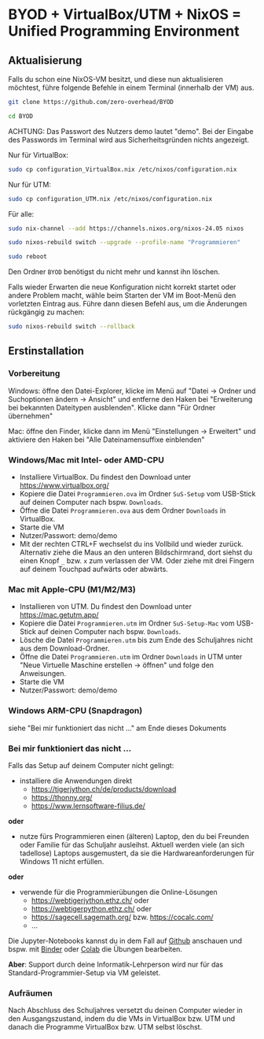 # BYOD + VirtualBox/UTM + NixOS = Unified Programming Environment

## Aktualisierung
Falls du schon eine NixOS-VM besitzt, und diese nun aktualisieren möchtest, führe folgende Befehle in einem Terminal (innerhalb der VM) aus.

```bash
git clone https://github.com/zero-overhead/BYOD
```

```bash
cd BYOD
```

ACHTUNG: Das Passwort des Nutzers demo lautet "demo". Bei der Eingabe des Passwords im Terminal wird aus Sicherheitsgründen nichts angezeigt.

Nur für VirtualBox:
```bash
sudo cp configuration_VirtualBox.nix /etc/nixos/configuration.nix
```

Nur für UTM:
```bash
sudo cp configuration_UTM.nix /etc/nixos/configuration.nix
```

Für alle:
```bash
sudo nix-channel --add https://channels.nixos.org/nixos-24.05 nixos
```

```bash
sudo nixos-rebuild switch --upgrade --profile-name "Programmieren"
```

```bash
sudo reboot
```

Den Ordner ```BYOD``` benötigst du nicht mehr und kannst ihn löschen.

Falls wieder Erwarten die neue Konfiguration nicht korrekt startet oder andere Problem macht, wähle beim Starten der VM im Boot-Menü den vorletzten Eintrag aus. Führe dann diesen Befehl aus, um die Änderungen rückgängig zu machen:

```bash
sudo nixos-rebuild switch --rollback
```

## Erstinstallation

### Vorbereitung

Windows: öffne den Datei-Explorer, klicke im Menü auf "Datei -> Ordner und Suchoptionen ändern -> Ansicht" und entferne den Haken bei "Erweiterung bei bekannten Dateitypen ausblenden". Klicke dann "Für Ordner übernehmen" 

Mac: öffne den Finder, klicke dann im Menü "Einstellungen -> Erweitert" und aktiviere den Haken bei "Alle Dateinamensuffixe einblenden"

### Windows/Mac mit Intel- oder AMD-CPU

- Installiere VirtualBox. Du findest den Download unter https://www.virtualbox.org/
- Kopiere die Datei ```Programmieren.ova``` im Ordner ```SuS-Setup``` vom USB-Stick auf deinen Computer nach bspw. ```Downloads```.
- Öffne die Datei ```Programmieren.ova``` aus dem Ordner ```Downloads``` in VirtualBox.
- Starte die VM
- Nutzer/Passwort: demo/demo
- Mit der rechten CTRL+F wechselst du ins Vollbild und wieder zurück. Alternativ ziehe die Maus an den unteren Bildschirmrand, dort siehst du einen Knopf ```_``` bzw. ```x``` zum verlassen der VM. Oder ziehe mit drei Fingern auf deinem Touchpad aufwärts oder abwärts.

### Mac mit Apple-CPU (M1/M2/M3)

- Installieren von UTM. Du findest den Download unter https://mac.getutm.app/
- Kopiere die Datei ```Programmieren.utm``` im Ordner ```SuS-Setup-Mac``` vom USB-Stick auf deinen Computer nach bspw. ```Downloads```.
- Lösche die Datei ```Programmieren.utm``` bis zum Ende des Schuljahres nicht aus dem Download-Ordner. 
- Öffne die Datei ```Programmieren.utm``` im Ordner ```Downloads``` in UTM unter "Neue Virtuelle Maschine erstellen -> öffnen" und folge den Anweisungen.
- Starte die VM
- Nutzer/Passwort: demo/demo

### Windows ARM-CPU (Snapdragon)
siehe "Bei mir funktioniert das nicht ..." am Ende dieses Dokuments

### Bei mir funktioniert das nicht ...

Falls das Setup auf deinem Computer nicht gelingt:

- installiere die Anwendungen direkt
    - https://tigerjython.ch/de/products/download
    - https://thonny.org/
    - https://www.lernsoftware-filius.de/

**oder**

- nutze fürs Programmieren einen (älteren) Laptop, den du bei Freunden oder Familie für das Schuljahr ausleihst. Aktuell werden viele (an sich tadellose) Laptops ausgemustert, da sie die Hardwareanforderungen für Windows 11 nicht erfüllen. 

**oder**

- verwende für die Programmierübungen die Online-Lösungen
    - https://webtigerjython.ethz.ch/ oder
    - https://webtigerpython.ethz.ch/ oder
    - https://sagecell.sagemath.org/ bzw. https://cocalc.com/
    - ...

Die Jupyter-Notebooks kannst du in dem Fall auf [Github](https://github.com/zero-overhead/sek2.inf) anschauen und bspw. mit [Binder](https://mybinder.org/v2/gh/rcmlz/edu-binder-env/python?urlpath=git-pull%3Frepo%3Dhttps%253A%252F%252Fgithub.com%252Fzero-overhead%252Fsek2.inf%26urlpath%3Dlab%252Ftree%252Fsek2.inf) oder [Colab](https://colab.research.google.com/) die Übungen bearbeiten.

**Aber**: Support durch deine Informatik-Lehrperson wird nur für das Standard-Programmier-Setup via VM geleistet.

### Aufräumen

Nach Abschluss des Schuljahres versetzt du deinen Computer wieder in den Ausgangszustand, indem du die VMs in VirtualBox bzw. UTM und danach die Programme VirtualBox bzw. UTM selbst löschst.
